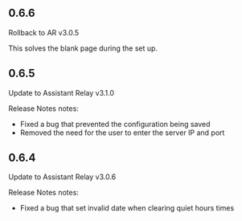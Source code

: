 ## 0.6.6
Rollback to AR v3.0.5

This solves the blank page during the set up. 

## 0.6.5
Update to Assistant Relay v3.1.0

Release Notes notes:
- Fixed a bug that prevented the configuration being saved
- Removed the need for the user to enter the server IP and port

## 0.6.4
Update to Assistant Relay v3.0.6

Release Notes notes:
- Fixed a bug that set invalid date when clearing quiet hours times